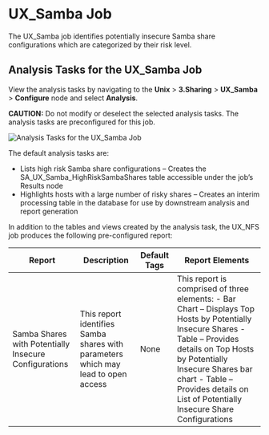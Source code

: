 # UX_Samba Job

The UX_Samba job identifies potentially insecure Samba share configurations which are categorized by
their risk level.

## Analysis Tasks for the UX_Samba Job

View the analysis tasks by navigating to the **Unix** > **3.Sharing** > **UX_Samba** > **Configure**
node and select **Analysis**.

**CAUTION:** Do not modify or deselect the selected analysis tasks. The analysis tasks are
preconfigured for this job.

![Analysis Tasks for the UX_Samba Job](/img/product_docs/accessanalyzer/11.6/accessanalyzer/solutions/unix/sharing/sambaanalysis.webp)

The default analysis tasks are:

- Lists high risk Samba share configurations – Creates the SA_UX_Samba_HighRiskSambaShares table
  accessible under the job’s Results node
- Highlights hosts with a large number of risky shares – Creates an interim processing table in the
  database for use by downstream analysis and report generation

In addition to the tables and views created by the analysis task, the UX_NFS job produces the
following pre-configured report:

| Report                                                | Description                                                                       | Default Tags | Report Elements                                                                                                                                                                                                                                                              |
| ----------------------------------------------------- | --------------------------------------------------------------------------------- | ------------ | ---------------------------------------------------------------------------------------------------------------------------------------------------------------------------------------------------------------------------------------------------------------------------- |
| Samba Shares with Potentially Insecure Configurations | This report identifies Samba shares with parameters which may lead to open access | None         | This report is comprised of three elements: - Bar Chart – Displays Top Hosts by Potentially Insecure Shares - Table – Provides details on Top Hosts by Potentially Insecure Shares bar chart - Table – Provides details on List of Potentially Insecure Share Configurations |
